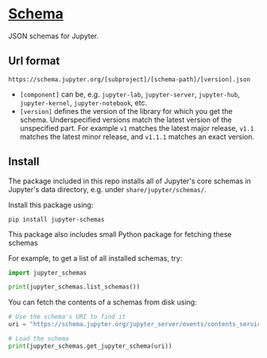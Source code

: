 # [Schema](https://schema.jupyter.org)

JSON schemas for Jupyter.

## Url format

```
https://schema.jupyter.org/[subproject]/[schema-path]/[version].json
```

* `[component]` can be, e.g. `jupyter-lab`, `jupyter-server`, `jupyter-hub`, `jupyter-kernel`, `jupyter-notebook`, etc.
* `[version]` defines the version of the library for which you get the schema. Underspecified versions match the latest version of the unspecified part. For example `v1` matches the latest major release, `v1.1` matches the latest minor release, and `v1.1.1` matches an exact version.

## Install

The package included in this repo installs all of Jupyter's core schemas in
Jupyter's data directory, e.g. under `share/jupyter/schemas/`.

Install this package using:
```
pip install jupyter-schemas
```

This package also includes small Python package for fetching these schemas

For example, to get a list of all installed schemas, try:
```python
import jupyter_schemas

print(jupyter_schemas.list_schemas())
```

You can fetch the contents of a schemas from disk using:
```python
# Use the schema's URI to find it
uri = "https://schema.jupyter.org/jupyter_server/events/contents_service/v1"

# Load the schema
print(jupyter_schemas.get_jupyter_schema(uri))
```


